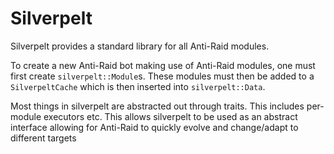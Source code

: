 # Silverpelt

Silverpelt provides a standard library for all Anti-Raid modules.

To create a new Anti-Raid bot making use of Anti-Raid modules, one must first create ``silverpelt::Module``s. These modules must then be added to a ``SilverpeltCache`` which is then inserted into ``silverpelt::Data``.

Most things in silverpelt are abstracted out through traits. This includes per-module executors etc. This allows silverpelt to be used as an abstract interface allowing for Anti-Raid to quickly evolve and change/adapt to different targets